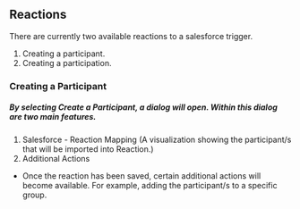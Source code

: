 ## Reactions

There are currently two available reactions to a salesforce trigger.
  1. Creating a participant.
  2. Creating a participation.

### Creating a Participant
  
##### By selecting **Create a Participant**, a dialog will open. Within this dialog are two main features.

1. Salesforce - Reaction Mapping (A visualization showing the participant/s that will be imported into Reaction.)
2. Additional Actions
  * Once the reaction has been saved, certain additional actions will become available. For example, adding the participant/s to a specific group.

